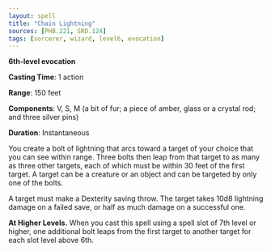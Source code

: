 ```yaml
---
layout: spell
title: "Chain Lightning"
sources: [PHB.221, SRD.124]
tags: [sorcerer, wizard, level6, evocation]
---
```


**6th-level evocation**

**Casting Time**: 1 action

**Range**: 150 feet

**Components**: V, S, M (a bit of fur; a piece of amber, glass or a crystal rod; and three silver pins)

**Duration**: Instantaneous

You create a bolt of lightning that arcs toward a target of your choice that you can see within range. Three bolts then leap from that target to as many as three other targets, each of which must be within 30 feet of the first target. A target can be a creature or an object and can be targeted by only one of the bolts.

A target must make a Dexterity saving throw. The target takes 10d8 lightning damage on a failed save, or half as much damage on a successful one.

**At Higher Levels.** When you cast this spell using a spell slot of 7th level or higher, one additional bolt leaps from the first target to another target for each slot level above 6th.

